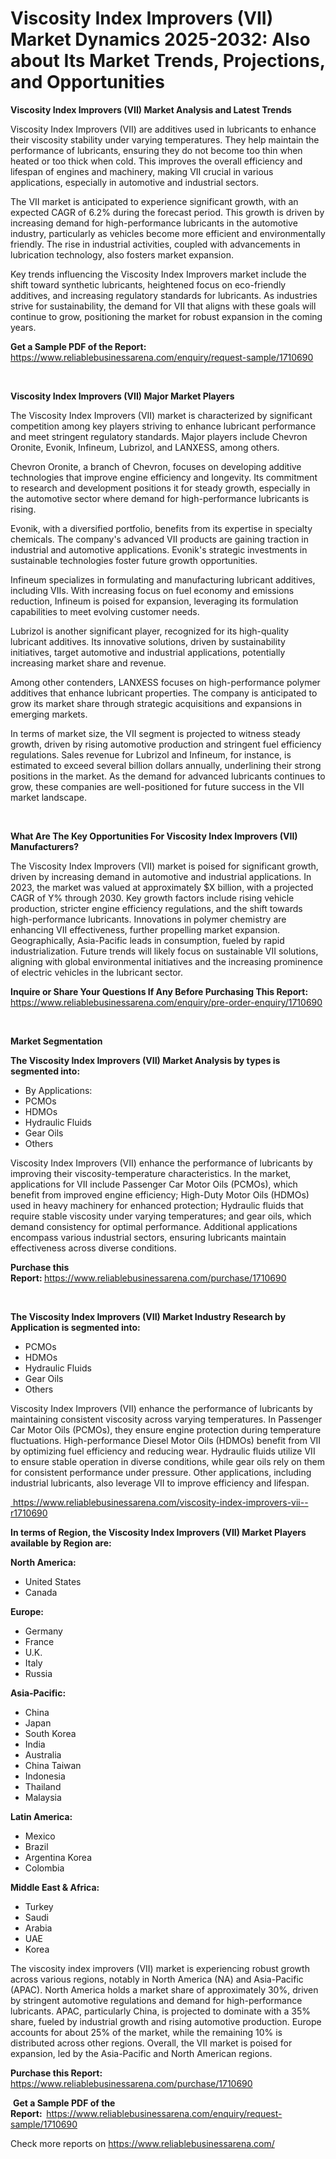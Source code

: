 <p><h1>Viscosity Index Improvers (VII) Market Dynamics 2025-2032: Also about Its Market Trends, Projections, and Opportunities</h1></p><p><strong>Viscosity Index Improvers (VII) Market Analysis and Latest Trends</strong></p>
<p><p>Viscosity Index Improvers (VII) are additives used in lubricants to enhance their viscosity stability under varying temperatures. They help maintain the performance of lubricants, ensuring they do not become too thin when heated or too thick when cold. This improves the overall efficiency and lifespan of engines and machinery, making VII crucial in various applications, especially in automotive and industrial sectors.</p><p>The VII market is anticipated to experience significant growth, with an expected CAGR of 6.2% during the forecast period. This growth is driven by increasing demand for high-performance lubricants in the automotive industry, particularly as vehicles become more efficient and environmentally friendly. The rise in industrial activities, coupled with advancements in lubrication technology, also fosters market expansion. </p><p>Key trends influencing the Viscosity Index Improvers market include the shift toward synthetic lubricants, heightened focus on eco-friendly additives, and increasing regulatory standards for lubricants. As industries strive for sustainability, the demand for VII that aligns with these goals will continue to grow, positioning the market for robust expansion in the coming years.</p></p>
<p><strong>Get a Sample PDF of the Report:&nbsp;</strong> <a href="https://www.reliablebusinessarena.com/enquiry/request-sample/1710690?utm_campaign=2805&utm_medium=2&utm_source=Github&utm_content=ia&utm_term=27032025&utm_id=viscosity-index-improvers-vii">https://www.reliablebusinessarena.com/enquiry/request-sample/1710690</a></p>
<p>&nbsp;</p>
<p><strong>Viscosity Index Improvers (VII) Major Market Players</strong></p>
<p><p>The Viscosity Index Improvers (VII) market is characterized by significant competition among key players striving to enhance lubricant performance and meet stringent regulatory standards. Major players include Chevron Oronite, Evonik, Infineum, Lubrizol, and LANXESS, among others. </p><p>Chevron Oronite, a branch of Chevron, focuses on developing additive technologies that improve engine efficiency and longevity. Its commitment to research and development positions it for steady growth, especially in the automotive sector where demand for high-performance lubricants is rising.  </p><p>Evonik, with a diversified portfolio, benefits from its expertise in specialty chemicals. The company's advanced VII products are gaining traction in industrial and automotive applications. Evonik's strategic investments in sustainable technologies foster future growth opportunities.</p><p>Infineum specializes in formulating and manufacturing lubricant additives, including VIIs. With increasing focus on fuel economy and emissions reduction, Infineum is poised for expansion, leveraging its formulation capabilities to meet evolving customer needs.</p><p>Lubrizol is another significant player, recognized for its high-quality lubricant additives. Its innovative solutions, driven by sustainability initiatives, target automotive and industrial applications, potentially increasing market share and revenue.</p><p>Among other contenders, LANXESS focuses on high-performance polymer additives that enhance lubricant properties. The company is anticipated to grow its market share through strategic acquisitions and expansions in emerging markets.</p><p>In terms of market size, the VII segment is projected to witness steady growth, driven by rising automotive production and stringent fuel efficiency regulations. Sales revenue for Lubrizol and Infineum, for instance, is estimated to exceed several billion dollars annually, underlining their strong positions in the market. As the demand for advanced lubricants continues to grow, these companies are well-positioned for future success in the VII market landscape.</p></p>
<p>&nbsp;</p>
<p><strong>What Are The Key Opportunities For Viscosity Index Improvers (VII) Manufacturers?</strong></p>
<p><p>The Viscosity Index Improvers (VII) market is poised for significant growth, driven by increasing demand in automotive and industrial applications. In 2023, the market was valued at approximately $X billion, with a projected CAGR of Y% through 2030. Key growth factors include rising vehicle production, stricter engine efficiency regulations, and the shift towards high-performance lubricants. Innovations in polymer chemistry are enhancing VII effectiveness, further propelling market expansion. Geographically, Asia-Pacific leads in consumption, fueled by rapid industrialization. Future trends will likely focus on sustainable VII solutions, aligning with global environmental initiatives and the increasing prominence of electric vehicles in the lubricant sector.</p></p>
<p><strong>Inquire or Share Your Questions If Any Before Purchasing This Report:</strong> <a href="https://www.reliablebusinessarena.com/enquiry/pre-order-enquiry/1710690?utm_campaign=2805&utm_medium=2&utm_source=Github&utm_content=ia&utm_term=27032025&utm_id=viscosity-index-improvers-vii">https://www.reliablebusinessarena.com/enquiry/pre-order-enquiry/1710690</a></p>
<p>&nbsp;</p>
<p><strong>Market Segmentation</strong></p>
<p><strong>The Viscosity Index Improvers (VII) Market Analysis by types is segmented into:</strong></p>
<p><ul><li>By Applications:</li><li>PCMOs</li><li>HDMOs</li><li>Hydraulic Fluids</li><li>Gear Oils</li><li>Others</li></ul></p>
<p><p>Viscosity Index Improvers (VII) enhance the performance of lubricants by improving their viscosity-temperature characteristics. In the market, applications for VII include Passenger Car Motor Oils (PCMOs), which benefit from improved engine efficiency; High-Duty Motor Oils (HDMOs) used in heavy machinery for enhanced protection; Hydraulic fluids that require stable viscosity under varying temperatures; and gear oils, which demand consistency for optimal performance. Additional applications encompass various industrial sectors, ensuring lubricants maintain effectiveness across diverse conditions.</p></p>
<p><strong>Purchase this Report:&nbsp;</strong><a href="https://www.reliablebusinessarena.com/purchase/1710690?utm_campaign=2805&utm_medium=2&utm_source=Github&utm_content=ia&utm_term=27032025&utm_id=viscosity-index-improvers-vii">https://www.reliablebusinessarena.com/purchase/1710690</a></p>
<p>&nbsp;</p>
<p><strong>The Viscosity Index Improvers (VII) Market Industry Research by Application is segmented into:</strong></p>
<p><ul><li>PCMOs</li><li>HDMOs</li><li>Hydraulic Fluids</li><li>Gear Oils</li><li>Others</li></ul></p>
<p><p>Viscosity Index Improvers (VII) enhance the performance of lubricants by maintaining consistent viscosity across varying temperatures. In Passenger Car Motor Oils (PCMOs), they ensure engine protection during temperature fluctuations. High-performance Diesel Motor Oils (HDMOs) benefit from VII by optimizing fuel efficiency and reducing wear. Hydraulic fluids utilize VII to ensure stable operation in diverse conditions, while gear oils rely on them for consistent performance under pressure. Other applications, including industrial lubricants, also leverage VII to improve efficiency and lifespan.</p></p>
<p><a href="https://www.reliablebusinessarena.com/viscosity-index-improvers-vii--r1710690?utm_campaign=2805&utm_medium=2&utm_source=Github&utm_content=ia&utm_term=27032025&utm_id=viscosity-index-improvers-vii">&nbsp;https://www.reliablebusinessarena.com/viscosity-index-improvers-vii--r1710690</a></p>
<p><strong>In terms of Region, the Viscosity Index Improvers (VII) Market Players available by Region are:</strong></p>
<p>
    <p> <strong> North America: </strong>
        <ul>
            <li>United States</li>
            <li>Canada</li>
        </ul>
        </p> 
    <p> <strong> Europe: </strong>
        <ul>
            <li>Germany</li>
            <li>France</li>
            <li>U.K.</li>
            <li>Italy</li>
            <li>Russia</li>
        </ul>
        </p> 
    <p> <strong> Asia-Pacific: </strong>
        <ul>
            <li>China</li>
            <li>Japan</li>
            <li>South Korea</li>
            <li>India</li>
            <li>Australia</li>
            <li>China Taiwan</li>
            <li>Indonesia</li>
            <li>Thailand</li>
            <li>Malaysia</li>
        </ul>
        </p> 
    <p> <strong> Latin America: </strong>
        <ul>
            <li>Mexico</li>
            <li>Brazil</li>
            <li>Argentina Korea</li>
            <li>Colombia</li>
        </ul>
        </p> 
    <p> <strong> Middle East & Africa: </strong>
        <ul>
            <li>Turkey</li>
            <li>Saudi</li>
            <li>Arabia</li>
            <li>UAE</li>
            <li>Korea</li>
        </ul>
    </p>
    </p>
<p><p>The viscosity index improvers (VII) market is experiencing robust growth across various regions, notably in North America (NA) and Asia-Pacific (APAC). North America holds a market share of approximately 30%, driven by stringent automotive regulations and demand for high-performance lubricants. APAC, particularly China, is projected to dominate with a 35% share, fueled by industrial growth and rising automotive production. Europe accounts for about 25% of the market, while the remaining 10% is distributed across other regions. Overall, the VII market is poised for expansion, led by the Asia-Pacific and North American regions.</p></p>
<p><strong>Purchase this Report: </strong><a href="https://www.reliablebusinessarena.com/purchase/1710690?utm_campaign=2805&utm_medium=2&utm_source=Github&utm_content=ia&utm_term=27032025&utm_id=viscosity-index-improvers-vii">https://www.reliablebusinessarena.com/purchase/1710690</a></p>
<p>&nbsp;<strong>Get a Sample PDF of the Report:&nbsp;&nbsp;</strong><a href="https://www.reliablebusinessarena.com/enquiry/request-sample/1710690?utm_campaign=2805&utm_medium=2&utm_source=Github&utm_content=ia&utm_term=27032025&utm_id=viscosity-index-improvers-vii">https://www.reliablebusinessarena.com/enquiry/request-sample/1710690</a></p>
<p><strong></strong></p>
<p>Check more reports on <a href="https://www.reliablebusinessarena.com/?utm_campaign=2805&utm_medium=2&utm_source=Github&utm_content=ia&utm_term=27032025&utm_id=viscosity-index-improvers-vii">https://www.reliablebusinessarena.com/</a></p>